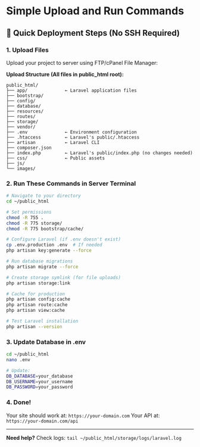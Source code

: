 # Simple Upload and Run Commands

## 🚀 Quick Deployment Steps (No SSH Required)

### 1. Upload Files
Upload your project to server using FTP/cPanel File Manager:

**Upload Structure (All files in public_html root):**
```
public_html/
├── app/              ← Laravel application files
├── bootstrap/
├── config/
├── database/
├── resources/
├── routes/
├── storage/
├── vendor/
├── .env              ← Environment configuration
├── .htaccess         ← Laravel's public/.htaccess
├── artisan           ← Laravel CLI
├── composer.json
├── index.php         ← Laravel's public/index.php (no changes needed)
├── css/              ← Public assets
├── js/
└── images/
```

### 2. Run These Commands in Server Terminal

```bash
# Navigate to your directory
cd ~/public_html

# Set permissions
chmod -R 755 .
chmod -R 775 storage/
chmod -R 775 bootstrap/cache/

# Configure Laravel (if .env doesn't exist)
cp .env.production .env  # If needed
php artisan key:generate --force

# Run database migrations
php artisan migrate --force

# Create storage symlink (for file uploads)
php artisan storage:link

# Cache for production
php artisan config:cache
php artisan route:cache
php artisan view:cache

# Test Laravel installation
php artisan --version
```

### 3. Update Database in .env
```bash
cd ~/public_html
nano .env

# Update:
DB_DATABASE=your_database
DB_USERNAME=your_username  
DB_PASSWORD=your_password
```

### 4. Done! 
Your site should work at: `https://your-domain.com`
Your API at: `https://your-domain.com/api`

---

**Need help?** Check logs: `tail ~/public_html/storage/logs/laravel.log`